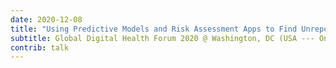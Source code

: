 ```yaml
---
date: 2020-12-08
title: "Using Predictive Models and Risk Assessment Apps to Find Unreported Tuberculosis Cases"
subtitle: Global Digital Health Forum 2020 @ Washington, DC (USA --- Online)
contrib: talk
---
```


